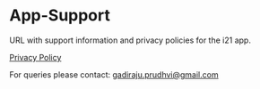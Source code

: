 # App-Support

URL with support information and privacy policies for the i21 app.

[Privacy Policy](https://www.freeprivacypolicy.com/live/c6c85203-e688-468b-a1cc-159d807902a1)

For queries please contact: gadiraju.prudhvi@gmail.com
